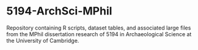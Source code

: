 # 5194-ArchSci-MPhil
Repository containing R scripts, dataset tables, and associated large files from the MPhil dissertation research of 5194 in Archaeological Science at the University of Cambridge. 
